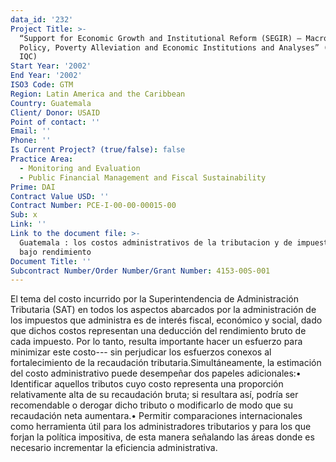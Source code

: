 ```yaml
---
data_id: '232'
Project Title: >-
  “Support for Economic Growth and Institutional Reform (SEGIR) – Macroeconomic
  Policy, Poverty Alleviation and Economic Institutions and Analyses” (SEGIR EP
  IQC)
Start Year: '2002'
End Year: '2002'
ISO3 Code: GTM
Region: Latin America and the Caribbean
Country: Guatemala
Client/ Donor: USAID
Point of contact: ''
Email: ''
Phone: ''
Is Current Project? (true/false): false
Practice Area:
  - Monitoring and Evaluation
  - Public Financial Management and Fiscal Sustainability
Prime: DAI
Contract Value USD: ''
Contract Number: PCE-I-00-00-00015-00
Sub: x
Link: ''
Link to the document file: >-
  Guatemala : los costos administrativos de la tributacion y de impuestos de
  bajo rendimiento
Document Title: ''
Subcontract Number/Order Number/Grant Number: 4153-00S-001
---
```


El tema del costo incurrido por la Superintendencia de Administración Tributaria (SAT) en todos los aspectos abarcados por la administración de los impuestos que administra es de interés fiscal, económico y social, dado que dichos costos representan una deducción del rendimiento bruto de cada impuesto. Por lo tanto, resulta importante hacer un esfuerzo para minimizar este costo---
sin perjudicar los esfuerzos conexos al fortalecimiento de la recaudación tributaria.Simultáneamente, la estimación del costo administrativo puede desempeñar dos papeles adicionales:• Identificar aquellos tributos cuyo costo representa una proporción relativamente alta de su recaudación bruta; si resultara así, podría ser recomendable o derogar dicho tributo o modificarlo de modo que su recaudación neta aumentara.• Permitir comparaciones internacionales como herramienta útil para los administradores tributarios y para los que forjan la política impositiva, de esta manera señalando las áreas donde es necesario incrementar la eficiencia administrativa.